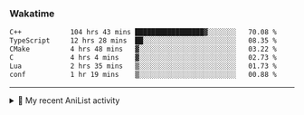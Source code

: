 ### Wakatime
<!--START_SECTION:waka-->

```txt
C++            104 hrs 43 mins █████████████████▓░░░░░░░   70.08 %
TypeScript     12 hrs 28 mins  ██░░░░░░░░░░░░░░░░░░░░░░░   08.35 %
CMake          4 hrs 48 mins   ▓░░░░░░░░░░░░░░░░░░░░░░░░   03.22 %
C              4 hrs 4 mins    ▓░░░░░░░░░░░░░░░░░░░░░░░░   02.73 %
Lua            2 hrs 35 mins   ▒░░░░░░░░░░░░░░░░░░░░░░░░   01.73 %
conf           1 hr 19 mins    ▒░░░░░░░░░░░░░░░░░░░░░░░░   00.88 %
```

<!--END_SECTION:waka-->

<!--
<h4>Leetcode</h4>

![Leetcode](https://leetcard.jacoblin.cool/f01zy?ext=heatmap)
-->

---

<details>
  <summary>🌸 My recent AniList activity</summary>

  <!-- ANILIST_ACTIVITY:start -->

-   📺 Completed [Mushoku Tensei: Jobless Reincarnation Cour 2](https://anilist.co/anime/127720) (22:33 25 June 2025)
-   📺 Completed [Mushoku Tensei: Jobless Reincarnation](https://anilist.co/anime/108465) (15:57 25 June 2025)
-   📺 Watched episode 2 - 10 of [Vinland Saga Season 2](https://anilist.co/anime/136430) (15:45 24 June 2025)
-   📺 Completed [Vinland Saga](https://anilist.co/anime/101348) (15:12 23 June 2025)
-   📺 Watched episode 8 - 18 of [Vinland Saga](https://anilist.co/anime/101348) (21:39 22 June 2025)

  <!-- ANILIST_ACTIVITY:end -->
</details>
